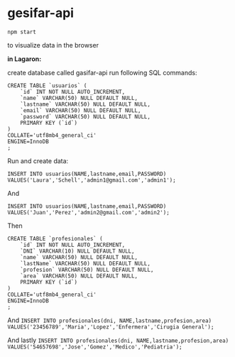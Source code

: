 # gesifar-api

`npm start `

to visualize data in the browser

**in Lagaron:**

create database called gasifar-api
run following SQL commands:
```
CREATE TABLE `usuarios` (
	`id` INT NOT NULL AUTO_INCREMENT,
	`name` VARCHAR(50) NULL DEFAULT NULL,
	`lastname` VARCHAR(50) NULL DEFAULT NULL,
	`email` VARCHAR(50) NULL DEFAULT NULL,
	`password` VARCHAR(50) NULL DEFAULT NULL,
	PRIMARY KEY (`id`)
)
COLLATE='utf8mb4_general_ci'
ENGINE=InnoDB
;
```

Run and create data:
```
INSERT INTO usuarios(NAME,lastname,email,PASSWORD) VALUES('Laura','Schell','admin1@gmail.com','admin1');
```
And
```
INSERT INTO usuarios(NAME,lastname,email,PASSWORD) VALUES('Juan','Perez','admin2@gmail.com','admin2');
```

Then
```
CREATE TABLE `profesionales` (
	`id` INT NOT NULL AUTO_INCREMENT,
	`DNI` VARCHAR(10) NULL DEFAULT NULL,
	`name` VARCHAR(50) NULL DEFAULT NULL,
	`lastName` VARCHAR(50) NULL DEFAULT NULL,
	`profesion` VARCHAR(50) NULL DEFAULT NULL,
	`area` VARCHAR(50) NULL DEFAULT NULL,
	PRIMARY KEY (`id`)
)
COLLATE='utf8mb4_general_ci'
ENGINE=InnoDB
;
```
And 
`INSERT INTO profesionales(dni, NAME,lastname,profesion,area) VALUES('23456789','Maria','Lopez','Enfermera','Cirugia General');`

And lastly
`INSERT INTO profesionales(dni, NAME,lastname,profesion,area) VALUES('54657698','Jose','Gomez','Medico','Pediatria');`
